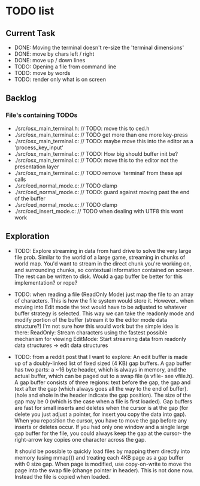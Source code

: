 # TODO list

## Current Task
+ DONE: Moving the terminal doesn't re-size the 'terminal dimensions'
+ DONE: move by chars left / right
+ DONE: move up / down lines
+ TODO: Opening a file from command line
+ TODO: move by words
+ TODO: render only what is on screen

## Backlog

### File's containing TODOs
+ ./src/osx_main_terminal.h: // TODO: move this to ced.h
+ ./src/osx_main_terminal.c: // TODO get more than one more key-press
+ ./src/osx_main_terminal.c: // TODO: maybe move this into the editor as a 'process_key_input'
+ ./src/osx_main_terminal.c: // TODO: How big should buffer init be?
+ ./src/osx_main_terminal.c: // TODO: move this to the editor not the presentation layer
+ ./src/osx_main_terminal.c: // TODO remove 'terminal' from these api calls
+ ./src/ced_normal_mode.c:   // TODO clamp
+ ./src/ced_normal_mode.c:   // TODO: guard against moving past the end of the buffer
+ ./src/ced_normal_mode.c:   // TODO clamp
+ ./src/ced_insert_mode.c:   // TODO when dealing with UTF8 this wont work


## Exploration
 
+ TODO: Explore streaming in data from hard drive to solve the very
  large file prob.  Similar to the world of a large game, streaming in
  chunks of world map. You'd want to stream in the direct chunk you're
  working on, and surrounding chunks, so contextual information
  contained on screen. The rest can be written to disk. Would a gap
  buffer be better for this implementation? or rope?
  
+ TODO: when reading a file (ReadOnly Mode) just map the file to an
  array of characters. This is how the file system would store it.
  However.. when moving into Edit mode the text would have to be
  adjusted to whatever buffer strategy is selected. This way we can
  take the readonly mode and modify portion of the buffer (stream it
  to the editor mode data structure?) I'm not sure how this would work
  but the simple idea is there:
  ReadOnly: Stream characters using the fastest possible mechanism for
            viewing
  EditMode: Start streaming data from readonly data structures -> edit
            data structures

 
+ TODO: from a reddit post that I want to explore:
  An edit buffer is made up of a doubly-linked list of fixed sized (4
  KB) gap buffers. A gap buffer has two parts: a ~16 byte header,
  which is always in memory, and the actual buffer, which can be paged
  out to a swap file (a vfile- see vfile.h). A gap buffer consists of
  three regions: text before the gap, the gap and text after the gap
  (which always goes all the way to the end of buffer). (hole and
  ehole in the header indicate the gap position). The size of the gap
  may be 0 (which is the case when a file is first loaded). Gap
  buffers are fast for small inserts and deletes when the cursor is at
  the gap (for delete you just adjust a pointer, for insert you copy
  the data into gap). When you reposition the cursor, you have to move
  the gap before any inserts or deletes occur. If you had only one
  window and a single large gap buffer for the file, you could always
  keep the gap at the cursor- the right-arrow key copies one character
  across the gap.
  
  It should be possible to quickly load files by mapping them directly
  into memory (using mmap()) and treating each 4KB page as a gap
  buffer with 0 size gap. When page is modified, use copy-on-write to
  move the page into the swap file (change pointer in header). This is
  not done now. Instead the file is copied when loaded.

